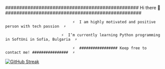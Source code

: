 ################################################ Hi there 👋 #################################################

                                  ⚡  I am highly motivated and positive person with tech passion  ⚡ 
    
                             ⚡  I’m currently learning Python programming in SoftUni in Sofia, Bulgaria  ⚡ 

                                  ⚡  ################# Keep free to contact me! ################  ⚡ 


[![GitHub Streak](https://streak-stats.demolab.com?user=zabethye&theme=python-dark)](https://git.io/streak-stats)
